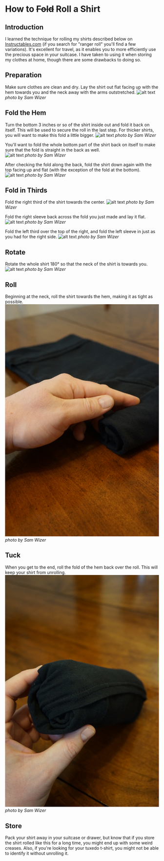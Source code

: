 How to ~~Fold~~ Roll a Shirt
====================
Introduction
-----------------
I learned the technique for rolling my shirts described below on [Instructables.com](http://www.instructables.com/ "Instructables") (if you search for "ranger roll" you'll find a few variations).  It's excellent for travel, as it enables you to more efficiently use the precious space in your suitcase.  I have taken to using it when storing my clothes at home, though there are some drawbacks to doing so.

Preparation
-----------

Make sure clothes are clean and dry.  Lay the shirt out flat facing up with the hem towards you and the neck away with the arms outstretched.
![alt text](01.JPG "Let's get fancy")
*photo by Sam Wizer*

Fold the Hem
------------------
Turn the bottom 3 inches or so of the shirt inside out and fold it back on itself.  This will be used to secure the roll in the last step.  For thicker shirts, you will want to make this fold a little bigger.
![alt text](02.JPG "Hem folded back")
*photo by Sam Wizer*

You'll want to fold the whole bottom part of the shirt back on itself to make sure that the fold is straight in the back as well.  
![alt text](03.JPG "Adjusting the hem fold")
*photo by Sam Wizer*

After checking the fold along the back, fold the shirt down again with the top facing up and flat (with the exception of the fold at the bottom).
![alt text](04.JPG "Shirt with a clean hem fold")
*photo by Sam Wizer*

Fold in Thirds
-------------------
Fold the right third of the shirt towards the center.
![alt text](05.JPG "First vertical fold")
*photo by Sam Wizer*

Fold the right sleeve back across the fold you just made and lay it flat.
![alt text](06.JPG "Sleeve folded in")
*photo by Sam Wizer*

Fold the left third over the top of the right, and fold the left sleeve in just as you had for the right side.
![alt text](07.JPG "Second vertical fold")
*photo by Sam Wizer*

Rotate
---------
Rotate the whole shirt 180&deg; so that the neck of the shirt is towards you.
![alt text](08.JPG "Rotated and ready to roll")
*photo by Sam Wizer*

Roll
-----
Beginning at the neck, roll the shirt towards the hem, making it as tight as possible.
![alt text](09.JPG "Getting rolling")
*photo by Sam Wizer*

Tuck
------
When you get to the end, roll the fold of the hem back over the roll.  This will keep your shirt from unrolling.
![alt text](11.JPG "The final tuck")
*photo by Sam Wizer*

Store
-------
Pack your shirt away in your suitcase or drawer, but know that if you store the shirt rolled like this for a long time, you might end up with some weird creases.  Also, if you're looking for your tuxedo t-shirt, you might not be able to identify it without unrolling it.
